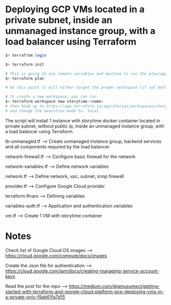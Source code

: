 # Deploying GCP VMs located in a private subnet, inside an unmanaged instance group, with a load balancer using Terraform

```bash
$> terrafrom login

$> terraform init

# This is going to use remote variables and machine to run the plan/apply
$> terraform plan

# At this point it will either target the proper workspace (if set before), or ask you to choose one from TFCloud

# To create a new workspace, you can run
$> terraform workspace new storytime-<name>
# then head up to https://app.terraform.io/app/storyai/workspaces/storytime-<name>/settings/general
# and change the execution mode to `local`
```

The script will install 1 instance with storytime docker container located in private subnet, without public ip, inside an unmanaged instance group, with a load balancer using Terraform.

lb-unmanaged.tf --> Create unmanaged instance group, backend services and all components required by the load balancer 

network-firewall.tf --> Configure basic firewall for the network

network-variables.tf --> Define network variables

network.tf --> Define network, vpc, subnet, icmp firewall

provider.tf --> Configure Google Cloud provider

terraform.tfvars --> Defining variables 

variables-auth.tf --> Application and authentication variables

vm.tf --> Create 1 VM with storytime container

# Notes

Check list of Google Cloud OS images --> https://cloud.google.com/compute/docs/images

Create the Json file for authentication --> https://cloud.google.com/iam/docs/creating-managing-service-account-keys

Read the post for the repo --> https://medium.com/@gmusumeci/getting-started-with-terraform-and-google-cloud-platform-gcp-deploying-vms-in-a-private-only-f9ab61fa7d15
